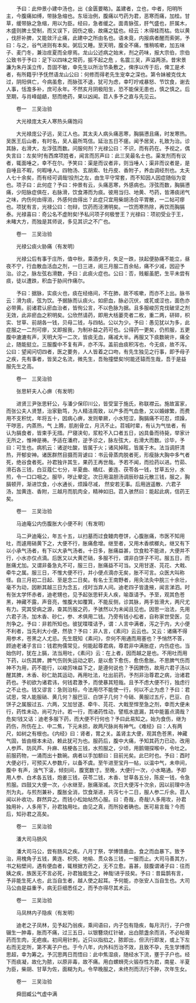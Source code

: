 <!-- { "loadSidebar": true } -->
　　予曰：此仲景小建中汤也，出《金匮要略》。盖建者，立也，中者，阳明所主，今腹痛如缚，带脉急缩也。东垣治例，腹痛以芍药为君，恶寒而痛，加桂。甘草，缓带脉之急缩，用以为臣。经曰，急者缓之。面青脉弦，肝气盛也，肝属木，木盛则脾土受制，而又误下，因伤之极，故痛之猛也。经云：木得桂而枯。佐以黄 ，伐肝补脾，又能敛汗止痛，此建中之所由名也。语未竟，内报病者醒而索粥，予曰：与之，谷气进则有本矣。粥后又睡。至天明，腹全不痛，惟稍咳嗽，加五味子、麦门冬，兼治疰夏而全瘳焉。龙山公述病之始末，剂之药味，报大宗伯，宗伯公致书于予曰：足下以四味之常药，振不起之危 ，名震三吴，声溢两浙。昔宋景濂为朱丹溪立传，吾固不敏，幸先生以所治节条敷之，俾序以传于后，俾工是术者，有所籍乎!予怃然语龙山公曰：何修而得老先生宠幸之深也。第令妹被克伐太过，阴阳俱亡，今病虽愈，而脉弦不退，犹可为虑，幸叮咛戒暴怒、节饮食，谢去人事，恬澹多补，庶可永年。不然亥月阴极阳生，恐不能保无患也，慎之慎之。后至期，与肖峰龃龉，怒而绝药，果以凶闻。苕人多予之直与先见云。

　　卷一　三吴治验

　　大光禄庞太夫人寒热头痛饱闷

　　大光禄庞公子远，吴江人也。其太夫人病头痛恶寒，胸膈懑且痛，时发寒热。吴医王后山者，有时名，吴人最所笃信。延治五日不瘥。闻予居吴，礼致为治。诊其脉，右滑大，左浮弦而数。问服何剂？光禄公曰：不识，而有药在。予视之，偶失言曰：左矣!时有西席项姓者，闻言而厉声曰：此三吴最名士也。渠发剂而有议者，辄面唾之，幸不在尔。予笑曰：渠是而议者非，则当唾人；渠非而议者是，是自唾且不暇，何暇唾人。四物汤、玄胡索、牡丹皮、香附子，养血调经剂也。太夫人七十余矣，而有经可调哉!投剂之左，由生平守常套，而不知因人因症随俗为变也。项子曰：此何症？予曰：仲景有云，头痛恶寒，外感病也。浮弦而数，胸膈懑痛，少阳脉症俱在，右脉滑，饮食滞而为痰。彼用当归、地黄、芍药，皆滞痰闭气之味，内伤何由得消，外感何由得出？此症只宜用柴胡汤合平胃散，一二帖可瘳也。项犹有言，光禄公曰：勿辩，饮药而泾渭明矣。一饮而寒热除，再饮而胸膈泰。光禄喜曰：奇公名不虚附矣!予私问项子何极誉王？光禄曰：项初受业于王，未睹大方，而独是其师说，多见其识之不广也。

　　卷一　三吴治验

　　光禄公痰火胁痛（有发明）

　　光禄公后有事于庄所，值中秋，乘酒步月，失足一跌，扶起便胁痛不能立，昼夜不宁，行血散血活血之剂，一日三进，阅三月服二百余帖，痛不少减，因迎予治。诊之，脉左弦右滑数，予曰：此痰火症也。公曰：否，贱躯虽肥，生平未尝有痰，徒以遭跌，积血于胁间作痛尔。

　　予曰：据脉，实痰火也，痰在经络间，不在肺，故不咳嗽，而亦不上出。脉书云：滑为痰，弦为饮。予据脉而认痰火。如瘀血，脉必沉伏，或芤或涩也，面色亦必带黄。前诸君认瘀血治者，皆徇公言，不以色脉为据。且多服峻厉克伐破坚之剂无效，此非瘀血之积明矣。公欣然请药，即用大栝蒌壳者二枚，重二两，研碎，枳实、甘草、前胡各一钱，贝母二钱，与四帖。公以为少。予曰：愚见犹以为多，此症服之一二剂可瘳，又即报我，为制补益之药可也。公得药一更矣，仍煎服，五更腹中漉漉有声，天明大泻一二次，皆痰无血，痛减大半。再服又下痰数碗许，痛全止，随能挺立。三服腹中不复有声，亦不泻。盖前由痰积泻也，今无痰，故不泻。公曰：望闻问切四者，医之要务，人人皆着之口吻，有先生独见之行事，即予母子之疾，先有事者，皆吴之名流，微先生，吾殆撞壁矣!何能还辕而生哉，吾于是益服先生之高。

　　卷一　三吴治验

　　张思轩夫人心痹（有发明）

　　进贤三尹张思轩公，与潘少保印川公，皆受室于施氏，称联襟云。施故富家，而张公夫人贤慧，治家勤笃，为人精洁周致，以产多而气血惫，又以婚嫁繁，而费用不支积忧，年将五十，因病心痹，发则晕厥，小水短涩，胸膈痛不可忍，烦躁，干哕恶，内蒸热，气 上腾，肌削骨立，月汛不止。苕城时辈，有认为气怯者，有认为膈食者，皆束手无措。尸寝浃旬，浆粒不入口者五日，凶具备而待毙，举家计无所之，惟神是祷。予适在潘府，逆予诊之，脉左弦大，右滑大而数。诊毕，予曰：可生也。病机云：诸逆吐酸，皆属于火；诸风掉眩，皆属于木。法当调肝清热，开郁安神。诸医群然目摄而背谑曰：书云骨蒸肉脱者死，形瘦脉大胸中多气者死，绝谷食者死。孙君独许其生，果药王再世哉。予若不闻，而捡药以进。竹茹、滑石各三钱，白豆蔻仁七分，半夏曲、橘红、姜连、茯苓各一钱，甘草五分，水煎，令一口口咽之。服毕，哕止晕定。次日用温胆汤调辰砂益元散三钱，服之，胸膈顿开，渐进饮食，小水通长，烦躁尽减， 然安若无事。后用逍遥散、六君子汤，加黄连、香附，三越月而肌肉全，精神如旧。苕入骇然曰：能起此病，信药王矣。

　　卷一　三吴治验

　　马迪庵公内伤腹胀大小便不利（有发明）

　　马二尹迪庵公，年五十五，以扫墓而过食鳗肉卷饼，心腹胀痛，市医不知用吐，而遽用硝黄下之，大便不行，胀痛愈增。继至者，又用木香槟榔丸，继又有下以小承气汤者，有下以大承气汤者。十日多，胀痛益甚，饮食粒不能进，大便并不行，小水亦仅点滴。后医又以大黄芒硝，多服不行，谓非白饼子不可。服五日，而胀痛尤加。又谓非备急丸不可，服三日，胀痛益不可当。又用甘遂、芫花、大戟、牵牛之属。服三日，不惟大便不行，并小便点滴亦无矣，胀不可言。众医大叫称怪。自三月初二日起、至是念二日矣。有名士王南野者，用灸法灸中脘三十余壮，毫不为动，因断其越三日为念五，戌时当弃人间。迪老四子皆逢掖，闻言涕泗。时有张太学怀赤者，迪老甥也，见予起张思轩夫人疾，喻亟请予。予至，观其色苍黑，神藏不露，声音亮，惟腹大如覆箕，不能反侧，诊其脉，两手皆滑大，两尺尤有力。究其受病之源，查其历服之药，予骇然以为未闻且见也。因思一治法，先用六君子汤，加木香、砂仁，参、术俱用二钱。乃旁有钱小松者，自称家世受医，见剂争之。予曰：非若所知也。彼犹喋喋诘予，谓：人言中满者，泻之于内，大小便不利者，当先利大小便，然欤？予曰：非人言，《素问》云云也。又云：诸痛不得用参术，苍黑之人尤忌。先生既知《素问》，奈何不用通而用塞也？予悄然不答，顾迪老诸子言曰：钱君拘儒常见，何能起尊君病，尊君非中满胀症，内伤症也。当始伤时，犹在上膈，法当用吐，《素问》云：在上者，因而越之是也。不用吐而用下药，以伤其脾，脾气伤则失运动之职，是以愈下愈伤，愈伤愈胀。不思脾气伤而神不为用，药不能行，以峻厉味益下之，是遵何说也？予因脾伤，故用六君子汤以醒其脾，木香、砂仁助其运动，再用吐法，吐出前药，予剂非治尊君之病，治诸君药也。予初欲为诸君讳，何钱君激予，而使暴其短哉。且予不虑大便不行，独虑行之不止也。钱又谬言：急则治标，今法用尽不能使一行，何以不止为虑？予曰：君试思，常人能服硝、黄几何？服巴豆、白饼子几何？今硝、黄服过五斤，巴豆、白饼子之属服过五、六两，又加甘遂、牵牛、芫花、大戟至悍至急之剂，幸而大便未行，药性未动，尚可为计。若一行，而诸药性动，譬瓶水底漏，其中能蓄点滴哉？危矣!钱又诘：迪老多服下药，而大便不行何也？予曰此易知之。始为食伤，继为药伤，所伤在上、中二焦，下元未损，故两尺脉尚有神气。《难经》曰：人有两尺，如树之有根也。《内经》曰：肾者，胃之关。盖肾主大便，观其色苍黑，神藏气固，皆由根本未动，赖此犹可为也。服药后，腹中大痛，予知其药力已动，改用人参芦、防风芦、升麻、桔梗各三钱，水煎服之，少顷，用鹅翎探喉中，令吐之。前服药物，一涌而出十数碗。病者以手加额曰：目前光矣。此巳时也。予曰：酉时大便必行，可预买人参数斤，以备不虞。至午进至宝丹一帖，以温中气，未申间，腹中 有声，浊气下滚，倾刻间，腹宽数寸。至晚，大便行一次，小水略通。予即用人参、白术各五钱，炮姜三钱，茯苓二钱，木香、甘草各五分，陈皮一钱，令急煎服。四鼓又大便一次，小水继至，胀痛渐减。次日大便泻十次余，因以前理中汤剂为丸，与煎剂兼补，腹胀全消，饮食渐进，共泻七十二日，服人参二斤余。苕人闻以补收功，群然异之。而钱小松始帖然心服。曰：奇哉，奇哉!人多用攻，孙君独用补，人多用下，孙君独用吐。由见之真，而所投者确也。医可易言哉？今而后，知孙君之高矣。

　　卷一　三吴治验

　　潘大司马肠风

　　潘大司马公，尝有肠风之疾。八月丁祭，学博馈鹿血，食之而血暴下。致予治，用槐角子五钱，黄连、枳壳、地榆、贯众各三钱，一服而止。大司马善其方，书之粘壁间，遇有便血者，辄根据方药之，无不立愈。喜甚，鼓腹谓诸子曰：往而姨之疾，族医无不言必死，孙君独能生之，神哉!进乎技矣。予曰：昔扁鹊有言，予非能生死人也，此当自生者，越人使之起耳。予何能，亦张安人当自生也。大司马公由是益重予，病无巨细悉任之，而予亦得尽其术云。

　　卷一　三吴治验

　　马凤林内子隐疾（有发明）

　　迪老之子凤林，见予起乃翁疾，乘间语曰，内子包有隐疾，每月汛行，子户傍辍生一肿毒，胀而不痛，过三五日，以银簪烧红针破，出白脓盏余而消，不必帖膏药而生肉，无疤痕。初间用针刺，近只以指掐之，脓即出，但汛行即发，或上下左右而无定所，第不离子户也。于今八年，内外科历治不效，且致不孕，先生学博而思超，幸为筹之。予沉思两日而悟曰：此中焦湿痰，随经水下流，壅于子户也。经下而痰凝，故化为脓，以原非毒，故不痛。用白螺蛳壳火锻存性为君，南星、半夏为臣，柴胡、甘草为佐，面糊为丸，令早晚服之，未终剂而汛行不肿，次年生女。

　　卷一　三吴治验

　　舜田臧公气虚中满


